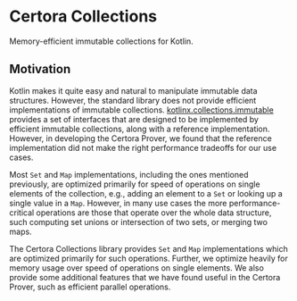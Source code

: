 # Certora Collections

Memory-efficient immutable collections for Kotlin.

## Motivation

Kotlin makes it quite easy and natural to manipulate immutable data structures. However, the standard library does not
provide efficient implementations of immutable collections.
[kotlinx.collections.immutable](https://github.com/Kotlin/kotlinx.collections.immutable) provides a set of interfaces
that are designed to be implemented by efficient immutable collections, along with a reference implementation. However,
in developing the Certora Prover, we found that the reference implementation did not make the right performance
tradeoffs for our use cases.

Most `Set` and `Map` implementations, including the ones mentioned previously, are optimized primarily for speed of
operations on single elements of the collection, e.g., adding an element to a `Set` or looking up a single value in a
`Map`. However, in many use cases the more performance-critical operations are those that operate over the whole data
structure, such computing set unions or intersection of two sets, or merging two maps.

The Certora Collections library provides `Set` and `Map` implementations which are optimized primarily for such
operations.  Further, we optimize heavily for memory usage over speed of operations on single elements.  We also provide
some additional features that we have found useful in the Certora Prover, such as efficient parallel operations.
